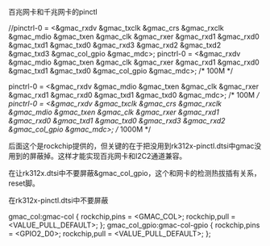 百兆网卡和千兆网卡的pinctl


//pinctrl-0 = <&gmac_rxdv &gmac_txclk &gmac_crs &gmac_rxclk &gmac_mdio &gmac_txen &gmac_clk &gmac_rxer &gmac_rxd1 &gmac_rxd0 &gmac_txd1 &gmac_txd0 &gmac_rxd3 &gmac_rxd2 &gmac_txd2 &gmac_txd3 &gmac_col_gpio &gmac_mdc>;
pinctrl-0 = <&gmac_rxdv &gmac_mdio &gmac_txen &gmac_clk &gmac_rxer &gmac_rxd1 &gmac_rxd0 &gmac_txd1 &gmac_txd0 &gmac_col_gpio &gmac_mdc>; /* 100M */



pinctrl-0 = <&gmac_rxdv &gmac_mdio &gmac_txen &gmac_clk &gmac_rxer &gmac_rxd1 &gmac_rxd0 &gmac_txd1 &gmac_txd0 &gmac_mdc>; /* 100M */
pinctrl-0 = <&gmac_rxdv &gmac_txclk &gmac_crs &gmac_rxclk &gmac_mdio &gmac_txen &gmac_clk &gmac_rxer &gmac_rxd1 &gmac_rxd0 &gmac_txd1 &gmac_txd0 &gmac_rxd3 &gmac_rxd2 &gmac_col_gpio &gmac_mdc>; /* 1000M */


后面这个是rockchip提供的，但关键的在于把没用到rk312x-pinctl.dtsi中gmac没用到的屏蔽掉。这样才能实现百兆网卡和I2C2通道兼容。

在让rk312x.dtsi中不要屏蔽&gmac_col_gpio，这个和网卡的检测热拔插有关系，reset脚。

在rk312x-pinctl.dtsi中不要屏蔽


gmac_col:gmac-col {
      rockchip,pins = <GMAC_COL>;
      rockchip,pull = <VALUE_PULL_DEFAULT>;
};
gmac_col_gpio:gmac-col-gpio {
       rockchip,pins = <GPIO2_D0>;
       rockchip,pull = <VALUE_PULL_DEFAULT>;
};


